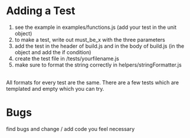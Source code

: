 # Adding a Test

1. see the example in examples/functions.js (add your test in the unit object)
2. to make a test, write out must_be_x with the three parameters
3. add the test in the header of build.js and in the body of build.js (in the object and add the if condition)
4. create the test file in /tests/yourfilename.js
5. make sure to format the string correctly in helpers/stringFormatter.js

<br>
All formats for every test are the same.
There are a few tests which are templated and empty which you can try.

# Bugs

find bugs and change / add code you feel necessary
